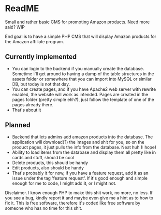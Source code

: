 # ReadME

Small and rather basic CMS for promoting Amazon products. Need more said? WIP

End goal is to have a simple PHP CMS that will display Amazon products for the Amazon affiliate program. 

## Currently implemented
- You can login to the backend if you manually create the database. Sometime I'll get around to having a dump of the table structures in the assets folder or somewhere that you can import into MySQL or similar DB, but today is not that day.
- You can create pages, and if you have Apache2 web server with rewrite enabled, the website will work as intended. Pages are created in the pages folder (pretty simple ehh?), just follow the template of one of the pages already there.
- That's about it

## Planned
- Backend that lets admins add amazon products into the database. The application will download(?) the images and shit for you, so on the product pages, it just pulls the info from the database. Neat huh (I hope)
- Ability to load items from the database and display them all pretty like in cards and stuff, should be cool
- Delete products, this should be handy
- Edit products, also should be handy
- That's probably it for now, if you have a feature request, add it as an issue under the tag 'feature request'. If it's good enough and simple enough for me to code, I might add it, or I might not.

Disclaimer. I know enough PHP to make this shit work, no more, no less. If you see a bug, kindly report it and maybe even give me a hint as to how to fix it. This is free software, therefore it's coded like free software by someone who has no time for this shit.